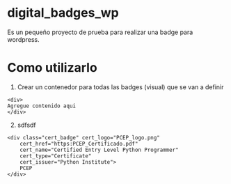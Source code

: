 # digital_badges_wp
 
Es un pequeño proyecto de prueba para realizar una badge para wordpress.

# Como utilizarlo

1. Crear un contenedor para todas las badges (visual) que se van a definir

```
<div>
Agregue contenido aqui
</div>
```
2. sdfsdf 


```
<div class="cert_badge" cert_logo="PCEP_logo.png" 
    cert_href="https:PCEP_Certificado.pdf" 
    cert_name="Certified Entry Level Python Programmer" 
    cert_type="Certificate" 
    cert_issuer="Python Institute">
    PCEP
</div>
```
